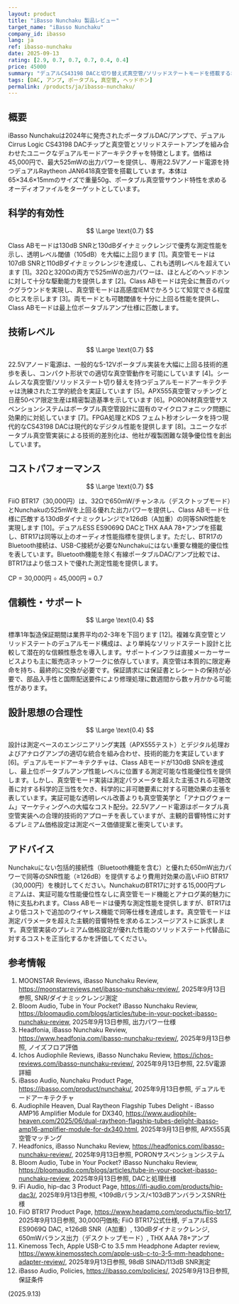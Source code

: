 ```yaml
---
layout: product
title: "iBasso Nunchaku 製品レビュー"
target_name: "iBasso Nunchaku"
company_id: ibasso
lang: ja
ref: ibasso-nunchaku
date: 2025-09-13
rating: [2.9, 0.7, 0.7, 0.7, 0.4, 0.4]
price: 45000
summary: "デュアルCS43198 DACと切り替え式真空管/ソリッドステートモードを搭載するポータブル真空管DAC/アンプ、525mW出力と22.5V真空管電源を特徴とする"
tags: [DAC, アンプ, ポータブル, 真空管, ヘッドホン]
permalink: /products/ja/ibasso-nunchaku/
---
```


## 概要

iBasso Nunchakuは2024年に発売されたポータブルDAC/アンプで、デュアルCirrus Logic CS43198 DACチップと真空管とソリッドステートアンプを組み合わせたユニークなデュアルモードアーキテクチャを特徴とします。価格は45,000円で、最大525mWの出力パワーを提供し、専用22.5Vアノード電源を持つデュアルRaytheon JAN6418真空管を搭載しています。本体は65×34.6×15mmのサイズで重量50g、ポータブル真空管サウンド特性を求めるオーディオファイルをターゲットとしています。

## 科学的有効性

$$ \Large \text{0.7} $$

Class ABモードは130dB SNRと130dBダイナミックレンジで優秀な測定性能を示し、透明レベル閾値（105dB）を大幅に上回ります [1]。真空管モードは107dB SNRと110dBダイナミックレンジを達成し、これも透明レベルを超えています [1]。32Ωと320Ωの両方で525mWの出力パワーは、ほとんどのヘッドホンに対して十分な駆動能力を提供します [2]。Class ABモードは完全に無音のバックグラウンドを実現し、真空管モードは高感度IEMでかろうじて知覚できる程度のヒスを示します [3]。両モードとも可聴閾値を十分に上回る性能を提供し、Class ABモードは最上位ポータブルアンプ仕様に匹敵します。

## 技術レベル

$$ \Large \text{0.7} $$

22.5Vアノード電源は、一般的な5-12Vポータブル実装を大幅に上回る技術的進歩を表し、コンパクト形状での適切な真空管動作を可能にしています [4]。シームレスな真空管/ソリッドステート切り替えを持つデュアルモードアーキテクチャは洗練された工学的統合を実証しています [5]。APX555真空管マッチングと日産50ペア限定生産は精密製造基準を示しています [6]。PORON材真空管サスペンションシステムはポータブル真空管設計に固有のマイクロフォニック問題に効果的に対処しています [7]。FPGA処理とKDS フェムト秒オシレータを持つ現代的なCS43198 DACは現代的なデジタル性能を提供します [8]。ユニークなポータブル真空管実装による技術的差別化は、他社が複製困難な競争優位性を創出しています。

## コストパフォーマンス

$$ \Large \text{0.7} $$

FiiO BTR17（30,000円）は、32Ωで650mW/チャンネル（デスクトップモード）とNunchakuの525mWを上回る優れた出力パワーを提供し、Class ABモード仕様に匹敵する130dBダイナミックレンジで≥126dB（A加重）の同等SNR性能を実現します [10]。デュアルESS ES9069Q DACとTHX AAA 78+アンプを搭載し、BTR17は同等以上のオーディオ性能指標を提供します。ただし、BTR17のBluetooth接続は、USB-C接続が必要なNunchakuにはない重要な機能的優位性を表しています。Bluetooth機能を除く有線ポータブルDAC/アンプ比較では、BTR17はより低コストで優れた測定性能を提供します。

CP = 30,000円 ÷ 45,000円 = 0.7

## 信頼性・サポート

$$ \Large \text{0.4} $$

標準1年製造保証期間は業界平均の2-3年を下回ります [12]。複雑な真空管とソリッドステートのデュアルモード構成は、より単純なソリッドステート設計と比較して潜在的な信頼性懸念を導入します。サポートインフラは直接メーカーサービスよりも主に販売店ネットワークに依存しています。真空管は本質的に限定寿命を持ち、最終的に交換が必要です。保証請求には保証書とレシートの保持が必要で、部品入手性と国際配送要件により修理処理に数週間から数ヶ月かかる可能性があります。

## 設計思想の合理性

$$ \Large \text{0.4} $$

設計は測定ベースのエンジニアリング実践（APX555テスト）とデジタル処理およびアナログアンプの適切な統合を組み合わせ、技術的能力を実証しています [6]。デュアルモードアーキテクチャは、Class ABモードが130dB SNRを達成し、最上位ポータブルアンプ性能レベルに位置する測定可能な性能優位性を提供します。しかし、真空管モード実装は測定パラメータを超えた主張される可聴改善に対する科学的正当性を欠き、科学的に非可聴要素に対する可聴効果の主張を表しています。実証可能な透明レベル改善よりも真空管美学と「アナログウォーム」マーケティングへの大幅なコスト配分。22.5Vアノード電源はポータブル真空管実装への合理的技術的アプローチを表していますが、主観的音響特性に対するプレミアム価格設定は測定ベース価値提案と衝突しています。

## アドバイス

Nunchakuにない包括的接続性（Bluetooth機能を含む）と優れた650mW出力パワーで同等のSNR性能（≥126dB）を提供するより費用対効果の高いFiiO BTR17（30,000円）を検討してください。NunchakuのBTR17に対する15,000円プレミアムは、実証可能な性能優位性なしに真空管モード機能とアナログ美的魅力に特に支払われます。Class ABモードは優秀な測定性能を提供しますが、BTR17はより低コストで追加のワイヤレス機能で同等仕様を達成します。真空管モードは測定パラメータを超えた主観的音響特性を求めるエンスージアストに訴求します。真空管実装のプレミアム価格設定が優れた性能のソリッドステート代替品に対するコストを正当化するかを評価してください。

## 参考情報

1. MOONSTAR Reviews, iBasso Nunchaku Review, https://moonstarreviews.net/ibasso-nunchaku-review/, 2025年9月13日参照, SNR/ダイナミックレンジ測定
2. Bloom Audio, Tube in Your Pocket? iBasso Nunchaku Review, https://bloomaudio.com/blogs/articles/tube-in-your-pocket-ibasso-nunchaku-review, 2025年9月13日参照, 出力パワー仕様
3. Headfonia, iBasso Nunchaku Review, https://www.headfonia.com/ibasso-nunchaku-review/, 2025年9月13日参照, ノイズフロア評価
4. Ichos Audiophile Reviews, iBasso Nunchaku Review, https://ichos-reviews.com/ibasso-nunchaku-review/, 2025年9月13日参照, 22.5V電源詳細
5. iBasso Audio, Nunchaku Product Page, https://ibasso.com/product/nunchaku/, 2025年9月13日参照, デュアルモードアーキテクチャ
6. Audiophile Heaven, Dual Raytheon Flagship Tubes Delight - iBasso AMP16 Amplifier Module for DX340, https://www.audiophile-heaven.com/2025/06/dual-raytheon-flagship-tubes-delight-ibasso-amp16-amplifier-module-for-dx340.html, 2025年9月13日参照, APX555真空管マッチング
7. Headfonics, iBasso Nunchaku Review, https://headfonics.com/ibasso-nunchaku-review/, 2025年9月13日参照, PORONサスペンションシステム
8. Bloom Audio, Tube in Your Pocket? iBasso Nunchaku Review, https://bloomaudio.com/blogs/articles/tube-in-your-pocket-ibasso-nunchaku-review, 2025年9月13日参照, DACと処理仕様
9. iFi Audio, hip-dac 3 Product Page, https://ifi-audio.com/products/hip-dac3/, 2025年9月13日参照, <109dBバランス/<103dBアンバランスSNR仕様
10. FiiO BTR17 Product Page, https://www.headamp.com/products/fiio-btr17, 2025年9月13日参照, 30,000円価格; FiiO BTR17公式仕様, デュアルESS ES9069Q DAC, ≥126dB SNR（A加重）, 130dBダイナミックレンジ, 650mWバランス出力（デスクトップモード）, THX AAA 78+アンプ
11. Kinemoss Tech, Apple USB-C to 3.5 mm Headphone Adapter review, https://www.kinemosstech.com/apple-usb-c-to-3-5-mm-headphone-adapter-review/, 2025年9月13日参照, 98dB SINAD/113dB SNR測定
12. iBasso Audio, Policies, https://ibasso.com/policies/, 2025年9月13日参照, 保証条件

(2025.9.13)